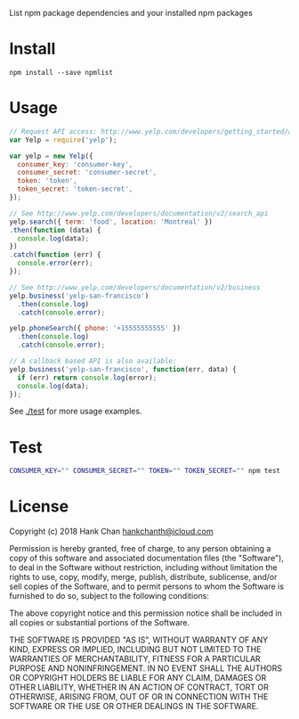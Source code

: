 List npm package dependencies and your installed npm packages

# Install

```
npm install --save npmlist
```

# Usage

```javascript
// Request API access: http://www.yelp.com/developers/getting_started/api_access
var Yelp = require('yelp');

var yelp = new Yelp({
  consumer_key: 'consumer-key',
  consumer_secret: 'consumer-secret',
  token: 'token',
  token_secret: 'token-secret',
});

// See http://www.yelp.com/developers/documentation/v2/search_api
yelp.search({ term: 'food', location: 'Montreal' })
.then(function (data) {
  console.log(data);
})
.catch(function (err) {
  console.error(err);
});

// See http://www.yelp.com/developers/documentation/v2/business
yelp.business('yelp-san-francisco')
  .then(console.log)
  .catch(console.error);

yelp.phoneSearch({ phone: '+15555555555' })
  .then(console.log)
  .catch(console.error);

// A callback based API is also available:
yelp.business('yelp-san-francisco', function(err, data) {
  if (err) return console.log(error);
  console.log(data);
});
```

See [./test](./test) for more usage examples.

# Test

```bash
CONSUMER_KEY="" CONSUMER_SECRET="" TOKEN="" TOKEN_SECRET="" npm test
```

# License

Copyright (c) 2018 Hank Chan <hankchanth@icloud.com>

Permission is hereby granted, free of charge, to any person obtaining a
copy of this software and associated documentation files (the
"Software"), to deal in the Software without restriction, including
without limitation the rights to use, copy, modify, merge, publish,
distribute, sublicense, and/or sell copies of the Software, and to
permit persons to whom the Software is furnished to do so, subject to
the following conditions:

The above copyright notice and this permission notice shall be included
in all copies or substantial portions of the Software.

THE SOFTWARE IS PROVIDED "AS IS", WITHOUT WARRANTY OF ANY KIND, EXPRESS
OR IMPLIED, INCLUDING BUT NOT LIMITED TO THE WARRANTIES OF
MERCHANTABILITY, FITNESS FOR A PARTICULAR PURPOSE AND NONINFRINGEMENT.
IN NO EVENT SHALL THE AUTHORS OR COPYRIGHT HOLDERS BE LIABLE FOR ANY
CLAIM, DAMAGES OR OTHER LIABILITY, WHETHER IN AN ACTION OF CONTRACT,
TORT OR OTHERWISE, ARISING FROM, OUT OF OR IN CONNECTION WITH THE
SOFTWARE OR THE USE OR OTHER DEALINGS IN THE SOFTWARE.
